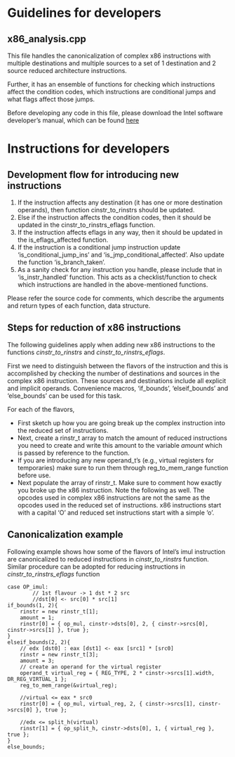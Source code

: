 Guidelines for developers
========================
x86_analysis.cpp
----------------

This file handles the canonicalization of complex x86 instructions with multiple destinations and multiple sources to a set of 1 destination and 2 source reduced architecture instructions.

Further, it has an ensemble of functions for checking which instructions affect the condition codes, which instructions are conditional jumps and what flags affect those jumps.

Before developing any code in this file, please download the Intel software developer’s manual, which can be found [here](http://www.intel.com/content/dam/www/public/us/en/documents/manuals/64-ia-32-architectures-software-developer-instruction-set-reference-manual-325383.pdf)

# Instructions for developers


## Development flow for introducing new instructions

1.	If the instruction affects any destination (it has one or more destination operands), then function cinstr_to_rinstrs should be updated.
2.	Else if the instruction affects the condition codes, then it should be updated in the cinstr_to_rinstrs_eflags function.
3.	If the instruction affects eflags in any way, then it should be updated in the is_eflags_affected function.
4.	If the instruction is a conditional jump instruction update ‘is_conditional_jump_ins’ and ‘is_jmp_conditional_affected’. Also update the function ‘is_branch_taken’.
10.	As a sanity check for any instruction you handle, please include that in ‘is_instr_handled’ function. This acts as a checklist/function to check which instructions are handled in the above-mentioned functions.

Please refer the source code for comments, which describe the arguments and return types of each function, data structure.

## Steps for reduction of x86 instructions

The following guidelines apply when adding new x86 instructions to the functions *cinstr_to_rinstrs* and *cinstr_to_rinstrs_eflags*. 

First we need to distinguish between the flavors of the instruction and this is accomplished by checking the number of destinations and sources in the complex x86 instruction. These sources and destinations include all explicit and implicit operands. Convenience macros, ‘if_bounds’, ‘elseif_bounds’ and ‘else_bounds’ can be used for this task.

For each of the flavors,
*	First sketch up how you are going break up the complex instruction into the reduced set of instructions.
*	Next, create a rinstr_t array to match the amount of reduced instructions you need to create and write this amount to the variable *amount* which is passed by reference to the function.
*	If you are introducing any new operand_t’s (e.g., virtual registers for temporaries) make sure to run them through reg_to_mem_range function before use.
*	Next populate the array of rinstr_t. Make sure to comment how exactly you broke up the x86 instruction.
Note the following as well.
The opcodes used in complex x86 instructions are not the same as the opcodes used in the reduced set of instructions. x86 instructions start with a capital ‘O’ and reduced set instructions start with a simple ‘o’.

## Canonicalization example 

Following example shows how some of the flavors of Intel’s imul instruction are canonicalized to reduced instructions in *cinstr_to_rinstrs* function. Similar procedure can be adopted for reducing instructions in *cinstr_to_rinstrs_eflags* function
 
	case OP_imul:
			// 1st flavour -> 1 dst * 2 src
			//dst[0] <- src[0] * src[1]
	if_bounds(1, 2){
		rinstr = new rinstr_t[1];
		amount = 1;
		rinstr[0] = { op_mul, cinstr->dsts[0], 2, { cinstr->srcs[0], cinstr->srcs[1] }, true };
	}
	elseif_bounds(2, 2){
		// edx [dst0] : eax [dst1] <- eax [src1] * [src0] 
		rinstr = new rinstr_t[3];
		amount = 3;
		// create an operand for the virtual register
		operand_t virtual_reg = { REG_TYPE, 2 * cinstr->srcs[1].width, DR_REG_VIRTUAL_1 };
		reg_to_mem_range(&virtual_reg);

		//virtual <= eax * src0
		rinstr[0] = { op_mul, virtual_reg, 2, { cinstr->srcs[1], cinstr->srcs[0] }, true };

		//edx <= split_h(virtual)
		rinstr[1] = { op_split_h, cinstr->dsts[0], 1, { virtual_reg }, true };
	}
	else_bounds;






